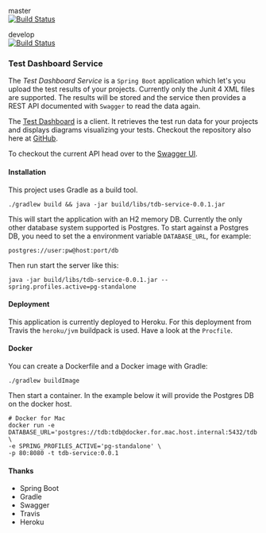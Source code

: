 master<br>
[![Build Status](https://travis-ci.org/abedurftig/tdb-service.svg?branch=master)](https://travis-ci.org/abedurftig/tdb-service)

develop<br>
[![Build Status](https://travis-ci.org/abedurftig/tdb-service.svg?branch=develop)](https://travis-ci.org/abedurftig/tdb-service)

### Test Dashboard Service

The _Test Dashboard Service_ is a `Spring Boot` application which let's you upload the test results of your projects. Currently only the Junit 4 XML files are supported.
The results will be stored and the service then provides a REST API documented with `Swagger` to read the data again.

The [Test Dashboard](https://tdb-app.herokuapp.com) is a client. It retrieves the test run data for your projects and displays diagrams visualizing your tests. Checkout the repository also here at [GitHub](https://github.com/abedurftig/tdb-app).  

To checkout the current API head over to the [Swagger UI](https://tdb-service.herokuapp.com/api/swagger-ui.html).

#### Installation

This project uses Gradle as a build tool.

```
./gradlew build && java -jar build/libs/tdb-service-0.0.1.jar
```
This will start the application with an H2 memory DB. Currently the only other database system supported is Postgres. To start against a Postgres DB, you need to set the a environment variable `DATABASE_URL`, for example:

```
postgres://user:pw@host:port/db
``` 
Then run start the server like this:

```
java -jar build/libs/tdb-service-0.0.1.jar --spring.profiles.active=pg-standalone
```

#### Deployment

This application is currently deployed to Heroku. For this deployment from Travis the `heroku/jvm` buildpack is used. Have a look at the `Procfile`.

#### Docker

You can create a Dockerfile and a Docker image with Gradle:

```
./gradlew buildImage
```
Then start a container. In the example below it will provide the Postgres DB on the docker host.

```
# Docker for Mac
docker run -e DATABASE_URL='postgres://tdb:tdb@docker.for.mac.host.internal:5432/tdb' \
-e SPRING_PROFILES_ACTIVE='pg-standalone' \
-p 80:8080 -t tdb-service:0.0.1
```

#### Thanks

- Spring Boot
- Gradle
- Swagger
- Travis
- Heroku